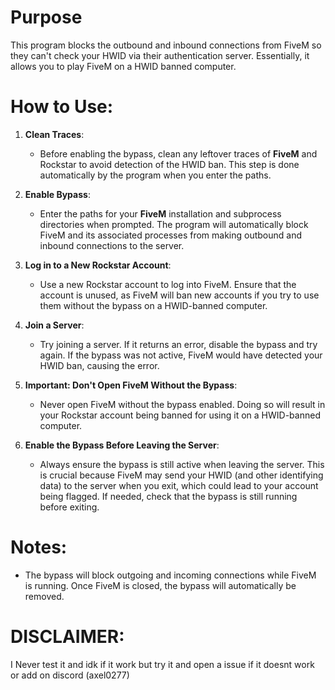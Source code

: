 # Purpose 
This program blocks the outbound and inbound connections from FiveM so they can't check your HWID via their authentication server. Essentially, it allows you to play FiveM on a HWID banned computer.

# How to Use:

1. **Clean Traces**:
   - Before enabling the bypass, clean any leftover traces of **FiveM** and Rockstar to avoid detection of the HWID ban. This step is done automatically by the program when you enter the paths.
   
2. **Enable Bypass**:
   - Enter the paths for your **FiveM** installation and subprocess directories when prompted. The program will automatically block FiveM and its associated processes from making outbound and inbound connections to the server.
   
3. **Log in to a New Rockstar Account**:
   - Use a new Rockstar account to log into FiveM. Ensure that the account is unused, as FiveM will ban new accounts if you try to use them without the bypass on a HWID-banned computer.

4. **Join a Server**:
   - Try joining a server. If it returns an error, disable the bypass and try again. If the bypass was not active, FiveM would have detected your HWID ban, causing the error.

5. **Important: Don't Open FiveM Without the Bypass**:
   - Never open FiveM without the bypass enabled. Doing so will result in your Rockstar account being banned for using it on a HWID-banned computer.

6. **Enable the Bypass Before Leaving the Server**:
   - Always ensure the bypass is still active when leaving the server. This is crucial because FiveM may send your HWID (and other identifying data) to the server when you exit, which could lead to your account being flagged. If needed, check that the bypass is still running before exiting.

# Notes:
- The bypass will block outgoing and incoming connections while FiveM is running. Once FiveM is closed, the bypass will automatically be removed.

# DISCLAIMER:

I Never test it and idk if it work but try it and open a issue if it doesnt work or add on discord (axel0277)
